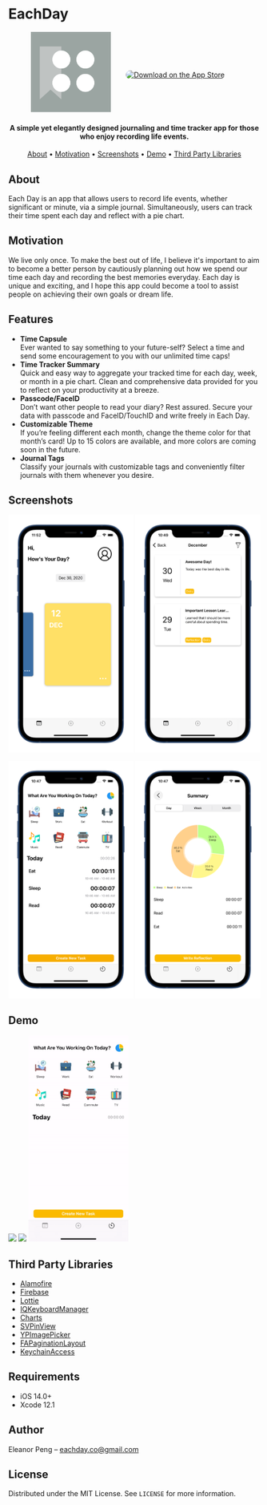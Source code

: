# EachDay
<p align="center">
  <img src="ScreenShots/EachDayLogo2.png" width="160" height="160">
  <a href="https://apps.apple.com/us/app/each-day-diary-time-tracker/id1546723426?itsct=apps_box&amp;itscg=30200" style="display: inline-block; overflow: hidden; border-radius: 13px; width: 250px; height: 83px;"><img src="https://tools.applemediaservices.com/api/badges/download-on-the-app-store/black/en-US?size=250x83&amp;releaseDate=1609286400&h=c74239b6702e72af37ebcac0350fa729" alt="Download on the App Store" style="border-radius: 13px; width: 250px; height: 83px;"></a>
</p>

<h4 align="center">A simple yet elegantly designed journaling and time tracker app for those who enjoy recording life events.</h4>

<p align="center">
  <a href="#about">About</a> •
  <a href="#motivation">Motivation</a> •
  <a href="screenshots">Screenshots</a> •
  <a href="#demo">Demo</a> •
  <a href="#third-party-libraries">Third Party Libraries</a> 
</p>

## About
Each Day is an app that allows users to record life events, whether significant or minute, via a simple journal. Simultaneously, users can track their time spent each day and reflect with a pie chart. 

## Motivation
We live only once. To make the best out of life, I believe it's important to aim to become a better person by cautiously planning out how we spend our time each day and recording the best memories everyday. Each day is unique and exciting, and I hope this app could become a tool to assist people on achieving their own goals or dream life.  

## Features
* **Time Capsule** <br />
 Ever wanted to say something to your future-self? Select a time and send some encouragement to you with our unlimited time caps!
* **Time Tracker Summary** <br />
  Quick and easy way to aggregate your tracked time for each day, week, or month in a pie chart. Clean and comprehensive data provided for you to reflect on your productivity at a breeze.
* **Passcode/FaceID** <br />
  Don’t want other people to read your diary? Rest assured. Secure your data with passcode and FaceID/TouchID and write freely in Each Day.
* **Customizable Theme** <br />
  If you’re feeling different each month, change the theme color for that month’s card! Up to 15 colors are available, and more colors are coming soon in the future.
* **Journal Tags** <br />
  Classify your journals with customizable tags and conveniently filter journals with them whenever you desire.
  
## Screenshots
<p>
  <img src="ScreenShots/JournalMain.png" width="250">
  <img src="ScreenShots/DetailJournal.png" width="250">
</p>
<p>
  <img src="ScreenShots/TimeTrackingMain.png" width="250">
  <img src="ScreenShots/TimeSummary.png" width="250">
</p>

## Demo 
 <img src="ScreenShots/MainPage.gif" width="200">
 <img src="ScreenShots/SelectColor.gif" width="200">
 <img src="ScreenShots/TimeTrackingMain.gif" width="200">

## Third Party Libraries
* [Alamofire](https://github.com/Alamofire/Alamofire)
* [Firebase](https://firebase.google.com/)
* [Lottie](https://github.com/airbnb/lottie-ios)
* [IQKeyboardManager](https://github.com/hackiftekhar/IQKeyboardManager)
* [Charts](https://github.com/danielgindi/Charts)
* [SVPinView](https://github.com/xornorik/SVPinView)
* [YPImagePicker](https://github.com/Yummypets/YPImagePicker)
* [FAPaginationLayout](https://github.com/fahidattique55/FAPaginationLayout)
* [KeychainAccess](https://github.com/kishikawakatsumi/KeychainAccess)

## Requirements
* iOS 14.0+
* Xcode 12.1

## Author
Eleanor Peng – eachday.co@gmail.com

## License
Distributed under the MIT License. See ``LICENSE`` for more information.
